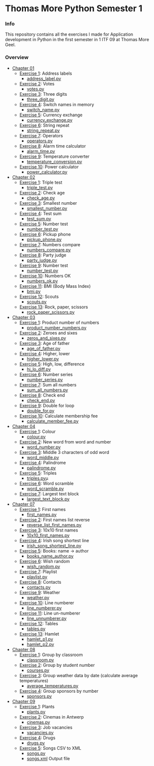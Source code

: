 # Thomas More Python Semester 1
### Info
This repository contains all the exercises I made for Application development in Python in the first semester in 1 ITF 09 at Thomas More Geel.
### Overview
- [Chapter 01](/C1)
    - [Exercise 1](/C1/EX1): Address labels
        - [address_label.py](/C1/EX1/address_label.py)
    - [Exercise 2](/C1/EX2): Votes
        - [votes.py](/C1/EX2/votes.py)
    - [Exercise 3](/C1/EX3): Three digits
        - [three_digit.py](/C1/EX3/three_digit.py)
    - [Exercise 4](/C1/EX4): Switch names in memory
        - [switch_name.py](/C1/EX4/switch_name.py)
    - [Exercise 5](/C1/EX5): Currency exchange
        - [currency_exchange.py](/C1/EX5/currency_exchange.py)
    - [Exercise 6](/C1/EX6): String repeat
        - [string_repeat.py](/C1/EX6/string_repeat.py)
    - [Exercise 7](/C1/EX7): Operators
        - [operators.py](/C1/EX7/operators.py)
    - [Exercise 8](/C1/EX8): Alarm time calculator
        - [alarm_time.py](/C1/EX8/alarm_time.py)
    - [Exercise 9](/C1/EX9): Temperature converter
        - [temperature_conversion.py](/C1/EX9/temperature_conversion.py)
    - [Exercise 10](/C1/EX10): Power calculator
        - [power_calculator.py](/C1/EX10/power_calculator.py)
- [Chapter 02](/C2)
    - [Exercise 1](/C2/EX1): Triple test
        - [triple_test.py](/C2/EX1/triple_test.py)
    - [Exercise 2](/C2/EX2): Check age
        - [check_age.py](/C2/EX2/check_age.py)
    - [Exercise 3](/C2/EX3): Smallest number
        - [smallest_number.py](/C2/EX3/smallest_number.py)
    - [Exercise 4](/C2/EX4): Test sum
        - [test_sum.py](/C2/EX4/test_sum.py)
    - [Exercise 5](/C2/EX5): Number test
        - [number_test.py](/C2/EX5/number_test.py)
    - [Exercise 6](/C2/EX6): Pickup phone
        - [pickup_phone.py](/C2/EX6/pickup_phone.py)
    - [Exercise 7](/C2/EX7): Numbers compare
        - [numbers_compare.py](/C2/EX7/numbers_compare.py)
    - [Exercise 8](/C2/EX8): Party judge
        - [party_judge.py](/C2/EX8/party_judge.py)
    - [Exercise 9](/C2/EX9): Number test
        - [number_test.py](/C2/EX9/number_test.py)
    - [Exercise 10](/C2/EX10): Numbers OK
        - [numbers_ok.py](/C2/EX10/numbers_ok.py)
    - [Exercise 11](/C2/EX11): BMI (Body Mass Index)
        - [bmi.py](/C2/EX11/bmi.py)
    - [Exercise 12](/C2/EX12): Scouts
        - [scouts.py](/C2/EX12/scouts.py)
    - [Exercise 13](/C2/EX13): Rock, paper, scissors
        - [rock_paper_scissors.py](/C2/EX13/rock_paper_scissors.py)
- [Chapter 03](/C3)
    - [Exercise 1](/C3/EX1): Product number of numbers
        - [product_number_numbers.py](/C3/EX1/product_number_numbers.py)
    - [Exercise 2](/C3/EX2): Zeroes and sixes
        - [zeros_and_sixes.py](/C3/EX2/zeros_and_sixes.py)
    - [Exercise 3](/C3/EX3): Age of father
        - [age_of_father.py](/C3/EX3/age_of_father.py)
    - [Exercise 4](/C3/EX4): Higher, lower
        - [higher_lower.py](/C3/EX4/higher_lower.py)
    - [Exercise 5](/C3/EX5): High, low, difference
        - [hi_lo_diff.py](/C3/EX5/hi_lo_diff.py)
    - [Exercise 6](/C3/EX6): Number series
        - [number_series.py](/C3/EX6/number_series.py)
    - [Exercise 7](/C3/EX7): Sum all numbers
        - [sum_all_numbers.py](/C3/EX7/sum_all_numbers.py)
    - [Exercise 8](/C3/EX8): Check end
        - [check_end.py](/C3/EX8/check_end.py)
    - [Exercise 9](/C3/EX9): Double for loop
        - [double_for.py](/C3/EX9/double_for.py)
    - [Exercise 10](/C3/EX10): Calculate membership fee
        - [calculate_member_fee.py](/C3/EX10/calculate_member_fee.py)
- [Chapter 04](/C4)
    - [Exercise 1](/C4/EX1): Colour
        - [colour.py](/C4/EX1/colour.py)
    - [Exercise 2](/C4/EX2): New word from word and number
        - [word_number.py](/C4/EX2/word_number.py)
    - [Exercise 3](/C4/EX3): Middle 3 characters of odd word
        - [word_middle.py](/C4/EX3/word_middle.py)
    - [Exercise 4](/C4/EX4): Palindrome
        - [palindrome.py](/C4/EX4/palindrome.py)
    - [Exercise 5](/C4/EX5): Triples
        - [triples.py](/C4/EX5/triples.py)µ
    - [Exercise 6](/C4/EX6): Word scramble
        - [word_scramble.py](/C4/EX6/word_scramble.py)
    - [Exercise 7](/C4/EX7): Largest text block
        - [largest_text_block.py](/C4/EX7/largest_text_block.py)
- [Chapter 07](/C7)
    - [Exercise 1](/C7/EX1): First names
        - [first_names.py](/C7/EX1/first_names.py)
    - [Exercise 2](/C7/EX2): First names list reverse
        - [reverse_list_first_names.py](/C7/EX2/reverse_list_first_names.py)
    - [Exercise 3](/C7/EX3): 10x10 first names
        - [10x10_first_names.py](/C7/EX3/10x10_first_names.py)
    - [Exercise 4](/C7/EX4): Irish song shortest line
        - [irish_song_shortest_line.py](/C7/EX4/irish_song_shortest_line.py)
    - [Exercise 5](/C7/EX5): Books: name -> author
        - [books_name_author.py](/C7/EX5/books_name_author.py)
    - [Exercise 6](/C7/EX6): Wish random
        - [wish_random.py](/C7/EX6/wish_random.py)
    - [Exercise 7](/C7/EX7): Playlist
        - [playlist.py](/C7/EX7/playlist.py)
    - [Exercise 8](/C7/EX8): Contacts
        - [contacts.py](/C7/EX8/contacts.py)
    - [Exercise 9](/C7/EX9): Weather
        - [weather.py](/C7/EX9/weather.py)
    - [Exercise 10](/C7/EX10): Line numberer
        - [line_numberer.py](/C7/EX10/line_numberer.py)
    - [Exercise 11](/C7/EX11): Line un-numberer
        - [line_unnumberer.py](/C7/EX11/line_unnumberer.py)
    - [Exercise 12](/C7/EX12): Tables
        - [tables.py](/C7/EX12/tables.py)
    - [Exercise 13](/C7/EX13): Hamlet
        - [hamlet_p1.py](/C7/EX13/hamlet_p1.py)
        - [hamlet_p2.py](/C7/EX13/hamlet_p2.py)
- [Chapter 08](/C8)
    - [Exercise 1](/C8/EX1): Group by classroom
        - [classroom.py](/C8/EX1/classroom.py)
    - [Exercise 2](/C8/EX2): Group by student number
        - [courses.py](/C8/EX2/courses.py)
    - [Exercise 3](/C8/EX3): Group weather data by date (calculate average temperatures)
        - [average_temperatures.py](/C8/EX3/average_temperatures.py)
    - [Exercise 4](/C8/EX4): Group sponsors by number
        - [sponsors.py](/C8/EX4/sponsors.py)
- [Chapter 09](/C9)
    - [Exercise 1](/C9/EX1): Plants
        - [plants.py](/C9/EX1/plants.py)
    - [Exercise 2](/C9/EX2): Cinemas in Antwerp
        - [cinemas.py](/C9/EX2/cinemas.py)
    - [Exercise 3](/C9/EX3): Job vacancies
        - [vacancies.py](/C9/EX3/vacancies.py)
    - [Exercise 4](/C9/EX4): Drugs
        - [drugs.py](/C9/EX4/drugs.py)
    - [Exercise 5](/C9/EX5): Songs CSV to XML
        - [songs.py](/C9/EX5/songs.py)
        - [songs.xml](/C9/EX5/songs.xml) Output file